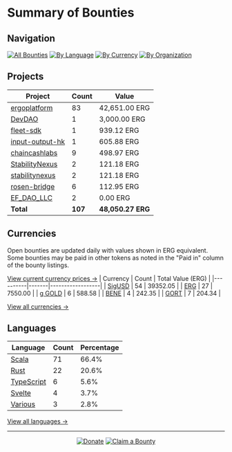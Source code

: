 <!-- GENERATED FILE - DO NOT EDIT DIRECTLY -->
<!-- Generated on: 2025-03-19 16:22:44 -->

# Summary of Bounties

## Navigation

[![All Bounties](https://img.shields.io/badge/All%20Bounties-107-blue)](/data/all.md) [![By Language](https://img.shields.io/badge/By%20Language-6-green)](/data/summary.md#languages) [![By Currency](https://img.shields.io/badge/By%20Currency-6-yellow)](/data/summary.md#currencies) [![By Organization](https://img.shields.io/badge/By%20Organization-9-orange)](/data/summary.md#projects)

## Projects

| Project | Count | Value |
|----------|-------|-------|
| [ergoplatform](/data/by_org/ergoplatform.md) | 83 | 42,651.00 ERG |
| [DevDAO](/data/by_org/devdao.md) | 1 | 3,000.00 ERG |
| [fleet-sdk](/data/by_org/fleet-sdk.md) | 1 | 939.12 ERG |
| [input-output-hk](/data/by_org/input-output-hk.md) | 1 | 605.88 ERG |
| [chaincashlabs](/data/by_org/chaincashlabs.md) | 9 | 498.97 ERG |
| [StabilityNexus](/data/by_org/stabilitynexus.md) | 2 | 121.18 ERG |
| [stabilitynexus](/data/by_org/stabilitynexus.md) | 2 | 121.18 ERG |
| [rosen-bridge](/data/by_org/rosen-bridge.md) | 6 | 112.95 ERG |
| [EF_DAO_LLC](/data/by_org/ef_dao_llc.md) | 2 | 0.00 ERG |
| **Total** | **107** | **48,050.27 ERG** |

## Currencies

Open bounties are updated daily with values shown in ERG equivalent. Some bounties may be paid in other tokens as noted in the "Paid in" column of the bounty listings.

[View current currency prices →](/data/currency_prices.md)
| Currency | Count | Total Value (ERG) |
|----------|-------|------------------|
| [SigUSD](/data/by_currency/sigusd.md) | 54 | 39352.05 |
| [ERG](/data/by_currency/erg.md) | 27 | 7550.00 |
| [g GOLD](/data/by_currency/gold.md) | 6 | 588.58 |
| [BENE](/data/by_currency/bene.md) | 4 | 242.35 |
| [GORT](/data/by_currency/gort.md) | 7 | 204.34 |

[View all currencies →](/data/by_currency/)

## Languages

| Language | Count | Percentage |
|----------|-------|------------|
| [Scala](/data/by_language/scala.md) | 71 | 66.4% |
| [Rust](/data/by_language/rust.md) | 22 | 20.6% |
| [TypeScript](/data/by_language/typescript.md) | 6 | 5.6% |
| [Svelte](/data/by_language/svelte.md) | 4 | 3.7% |
| [Various](/data/by_language/various.md) | 3 | 2.8% |

[View all languages →](/data/by_language/)



---

<div align="center">
  <p>
    <a href="../docs/donate.md"><img src="https://img.shields.io/badge/❤️%20Donate-F44336" alt="Donate"></a>
    <a href="../docs/bounty-submission-guide.md#reserving-a-bounty"><img src="https://img.shields.io/badge/🔒%20How%20To%20Claim-4CAF50" alt="Claim a Bounty"></a>
  </p>
</div>


<!-- END OF GENERATED CONTENT -->
